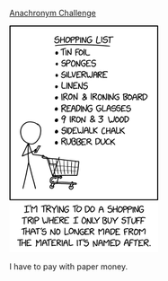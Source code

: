 [Anachronym Challenge](https://xkcd.com/3075)

![Anachronym Challenge](./random_comic.png)

I have to pay with paper money.

